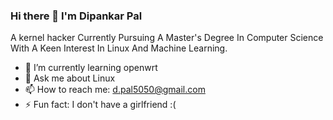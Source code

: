 ### Hi there 👋 I'm Dipankar Pal 

A kernel hacker Currently Pursuing A Master's Degree In Computer Science With A Keen Interest In Linux And Machine Learning.


- 🌱 I’m currently learning openwrt
- 💬 Ask me about Linux
- 📫 How to reach me: d.pal5050@gmail.com
- ⚡ Fun fact: I don't have a girlfriend :(
